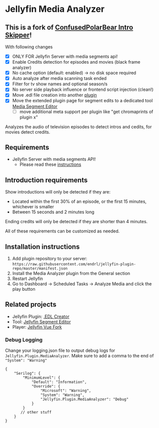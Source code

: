 # Jellyfin Media Analyzer

## This is a fork of [ConfusedPolarBear Intro Skipper](https://github.com/ConfusedPolarBear/intro-skipper)!

With following changes

- [x] ONLY FOR Jellyfin Server with media segments api!
- [x] Enable Credits detection for episodes and movies (black frame analyzer)
- [x] No cache option (default: enabled) -> no disk space required
- [x] Auto analyze after media scanning task ended
- [x] Filter for tv show names and optional season/s
- [x] No server side playback influence or frontend script injection (clean!)
- [x] Move .edl file creation into another [plugin](<https://github.com/endrl/jellyfin-plugin-edl>)
- [x] Move the extended plugin page for segment edits to a dedicated tool [Media Segment Editor](https://github.com/endrl/segment-editor)
  - [ ] move additional meta support per plugin like "get chromaprints of plugin x"

Analyzes the audio of television episodes to detect intros and cedits, for movies detect credits.

## Requirements

- Jellyfin Server with media segments API!
  - Please read these [instructions](https://github.com/endrl/segment-editor#installation)

## Introduction requirements

Show introductions will only be detected if they are:

- Located within the first 30% of an episode, or the first 15 minutes, whichever is smaller
- Between 15 seconds and 2 minutes long

Ending credits will only be detected if they are shorter than 4 minutes.

All of these requirements can be customized as needed.

## Installation instructions

1. Add plugin repository to your server: `https://raw.githubusercontent.com/endrl/jellyfin-plugin-repo/master/manifest.json`
2. Install the Media Analyzer plugin from the General section
3. Restart Jellyfin
4. Go to Dashboard -> Scheduled Tasks -> Analyze Media and click the play button

## Related projects

- Jellyfin Plugin: [.EDL Creator](https://github.com/endrl/jellyfin-plugin-edl)
- Tool: [Jellyfin Segment Editor](https://github.com/endrl/segment-editor)
- Player: [Jellyfin Vue Fork](https://github.com/endrl/jellyfin-vue)

### Debug Logging

Change your logging.json file to output debug logs for `Jellyfin.Plugin.MediaAnalyzer`. Make sure to add a comma to the end of `"System": "Warning"`

```jsonc
{
    "Serilog": {
        "MinimumLevel": {
            "Default": "Information",
            "Override": {
                "Microsoft": "Warning",
                "System": "Warning",
                "Jellyfin.Plugin.MediaAnalyzer": "Debug"
            }
        }
       // other stuff
    }
}
```
